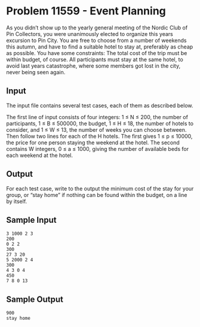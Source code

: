 # Problem 11559 - Event Planning

As you didn’t show up to the yearly general meeting of the Nordic
Club of Pin Collectors, you were unanimously elected to organize
this years excursion to Pin City. You are free to choose from a
number of weekends this autumn, and have to find a suitable hotel
to stay at, preferably as cheap as possible.
You have some constraints: The total cost of the trip must be
within budget, of course. All participants must stay at the same
hotel, to avoid last years catastrophe, where some members got lost
in the city, never being seen again.

## Input

The input file contains several test cases, each of them as described
below.

The first line of input consists of four integers: 1 ≤ N ≤ 200, the number of participants, 1 ≤ B ≤
500000, the budget, 1 ≤ H ≤ 18, the number of hotels to consider, and 1 ≤ W ≤ 13, the number
of weeks you can choose between. Then follow two lines for each of the H hotels. The first gives
1 ≤ p ≤ 10000, the price for one person staying the weekend at the hotel. The second contains W
integers, 0 ≤ a ≤ 1000, giving the number of available beds for each weekend at the hotel.

## Output

For each test case, write to the output the minimum cost of the stay for your group, or “stay home”
if nothing can be found within the budget, on a line by itself.

## Sample Input

```
3 1000 2 3
200
0 2 2
300
27 3 20
5 2000 2 4
300
4 3 0 4
450
7 8 0 13
```

## Sample Output

```
900
stay home
```
